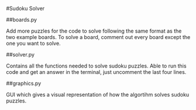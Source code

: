 #Sudoku Solver

##boards.py

Add more puzzles for the code to solve following the same format as the two example boards. To solve a board, comment out every board except the one you want to solve.

##solver.py

Contains all the functions needed to solve sudoku puzzles. Able to run this code and get an answer in the terminal, just uncomment the last four lines.

##graphics.py

GUI which gives a visual representation of how the algortihm solves sudoku puzzles. 


